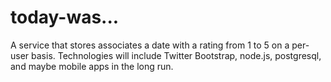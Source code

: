 today-was...
============

A service that stores associates a date with a rating from 1 to 5 on a per-user basis. 
Technologies will include Twitter Bootstrap, node.js, postgresql, and maybe mobile apps in the long run.
